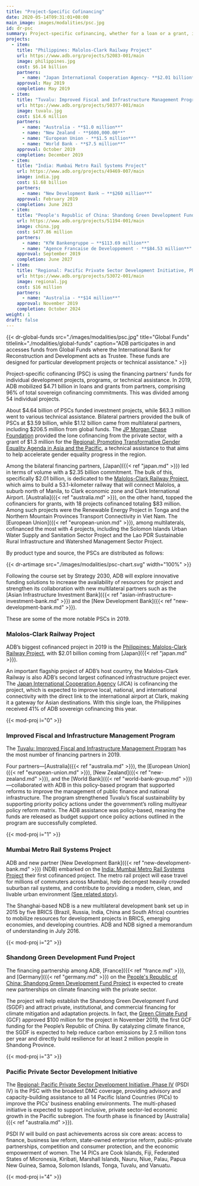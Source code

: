 ```yaml
---
title: "Project-Specific Cofinancing"
date: 2020-05-14T09:31:01+08:00
main_image: images/modalities/psc.jpg
id: dr-psc
summary: Project-specific cofinancing, whether for a loan or a grant, is undertaken by ADB and a financing partner through a signed cofinancing agreement, if the cofinancing is to be administered by ADB, or a memorandum of understanding, if the cofinancing will not be ADB-administered. ADB also accesses the resources of [Global Funds](./modalities/global-funds) for project-specific cofinancing. In 2019, ADB mobilized $4.71 billion in loans and grants from partners.
projects:
  - item:
    title: "Philippines: Malolos-Clark Railway Project"
    url: https://www.adb.org/projects/52083-001/main
    image: philippines.jpg
    cost: $6.14 billion
    partners:
      - name: "Japan International Cooperation Agency- **$2.01 billion**"
    approval: May 2019
    completion: May 2019
  - item:
    title: "Tuvalu: Improved Fiscal and Infrastructure Management Program"
    url: https://www.adb.org/projects/50377-001/main
    image: tuvalu.jpg
    cost: $14.6 million
    partners: 
      - name: "Australia - **$1.0 million**"
      - name: "New Zealand - **$600,000.00**"
      - name: "European Union - **$1.5 million**"
      - name: "World Bank - **$7.5 million**"
    approval: October 2019
    completion: December 2019
  - item:
    title: "India: Mumbai Metro Rail Systems Project"
    url: https://www.adb.org/projects/49469-007/main
    image: india.jpg
    cost: $1.68 billion
    partners: 
      - name: "New Development Bank – **$260 million**"
    approval: February 2019
    completion: June 2023
  - item:
    title: "People's Republic of China: Shandong Green Development Fund Project"
    url: https://www.adb.org/projects/51194-001/main
    image: china.jpg
    cost: $477.86 million
    partners: 
      - name: "KfW Bankengruppe – **$113.69 million**"
      - name: "Agence Francaise de Developpement - **$84.53 million**"
    approval: September 2019
    completion: June 2027
  - item:
    title: "Regional: Pacific Private Sector Development Initiative, Phase IV"
    url: https://www.adb.org/projects/53072-001/main
    image: regional.jpg
    cost: $16 million
    partners: 
      - name: "Australia - **$14 million**"
    approval: November 2019
    completion: October 2024
weight: 1
draft: false
---
```

{{< dr-global-funds src="./images/modalities/psc.jpg" title="Global Funds" titlelink="./modalities/global-funds" caption="ADB participates in and accesses funds from Global Funds where the International Bank for Reconstruction and Development acts as Trustee. These funds are designed for particular development projects or technical assistance." >}}

Project-specific cofinancing (PSC) is using the financing partners' funds for individual development projects, programs, or technical assistance. In 2019, ADB mobilized $4.71 billion in loans and grants from partners, comprising 96% of total sovereign cofinancing commitments. This was divided among 54 individual projects.

About $4.64 billion of PSCs funded investment projects, while $63.3 million went to various technical assistance. Bilateral partners provided the bulk of PSCs at $3.59 billion, while $1.12 billion came from multilateral partners, including $206.5 million from global funds. The [JP Morgan Chase Foundation](./partners/others/jp-morgan-chase-foundation/) provided the lone cofinancing from the private sector, with a grant of $1.3 million for the [Regional: Promoting Transformative Gender Equality Agenda in Asia and the Pacific](https://www.adb.org/projects/52214-001/main), a technical assistance to that aims to help accelerate gender equality progress in the region.

Among the bilateral financing partners, [Japan]({{< ref "japan.md" >}}) led in terms of volume with a $2.35 billion commitment. The bulk of this, specifically $2.01 billion, is dedicated to the [Malolos-Clark Railway Project](https://www.adb.org/projects/52083-001/main#project-pds), which aims to build a 53.1-kilometer railway that will connect Malolos, a suburb north of Manila, to Clark economic zone and Clark International Airport. [Australia]({{< ref "australia.md" >}}), on the other hand, topped the cofinanciers for grants, with 18 projects cofinanced totaling $83 million. Among such projects were the Renewable Energy Project in Tonga and the Northern Mountain Provinces Transport Connectivity in Viet Nam. The [European Union]({{< ref "european-union.md" >}}), among multilaterals, cofinanced the most with 4 projects, including the Solomon Islands Urban Water Supply and Sanitation Sector Project and the Lao PDR Sustainable Rural Infrastructure and Watershed Management Sector Project. 

By product type and source, the PSCs are distributed as follows:

{{< dr-artimage src="./images/modalities/psc-chart.svg" width="100%" >}}

Following the course set by Strategy 2030, ADB will explore innovative funding solutions to increase the availability of resources for project and strengthen its collaboration with new multilateral partners such as the [Asian Infrastructure Investment Bank]({{< ref "asian-infrastructure-investment-bank.md" >}}) and the [New Development Bank]({{< ref "new-development-bank.md" >}}).

These are some of the more notable PSCs in 2019.

### Malolos-Clark Railway Project

ADB’s biggest cofinanced project in 2019 is the [Philippines: Malolos-Clark Railway Project]( ), with $2.01 billion coming from [Japan]({{< ref "japan.md" >}}).

An important flagship project of ADB’s host country, the Malolos-Clark Railway is also ADB’s second largest cofinanced infrastructure project ever. The [Japan International Cooperation Agency](./modalities/partnership-framework-arrangements/#jica) (JICA) is cofinancing the project, which is expected to improve local, national, and international connectivity with the direct link to the international airport at Clark, making it a gateway for Asian destinations. With this single loan, the Philippines received 41% of ADB sovereign cofinancing this year.

{{< mod-proj i="0" >}}

### Improved Fiscal and Infrastructure Management Program

The [Tuvalu: Improved Fiscal and Infrastructure Management Program](https://www.adb.org/projects/50377-001/main) has the most number of financing partners in 2019.

Four partners—[Australia]({{< ref "australia.md" >}}), the [European Union]({{< ref "european-union.md" >}}), [New Zealand]({{< ref "new-zealand.md" >}}), and the [World Bank]({{< ref "world-bank-group.md" >}})—collaborated with ADB in this policy-based program that supported reforms to improve the management of public finance and national infrastructure. The program strengthened Tuvalu’s fiscal sustainability by supporting priority policy actions under the government’s rolling multiyear policy reform matrix. The ADB assistance was policy-based, meaning the funds are released as budget support once policy actions outlined in the program are successfully completed.

{{< mod-proj i="1" >}}

### Mumbai Metro Rail Systems Project

ADB and new partner [New Development Bank]({{< ref "new-development-bank.md" >}}) (NDB) embarked on the [India: Mumbai Metro Rail Systems Project](https://www.adb.org/projects/49469-007/main) their first cofinanced project. The metro rail project will ease travel for millions of commuters across Mumbai, help decongest heavily crowded suburban rail systems, and contribute to providing a modern, clean, and livable urban environment [(See related story)](./stories/improving-urban-mobility-in-mumbai/).

The Shanghai-based NDB is a new multilateral development bank set up in 2015 by five BRICS (Brazil, Russia, India, China and South Africa) countries to mobilize resources for development projects in BRICS, emerging economies, and developing countries. ADB and NDB signed a memorandum of understanding in July 2016.

{{< mod-proj i="2" >}}

### Shandong Green Development Fund Project 

The financing partnership among ADB, [France]({{< ref "france.md" >}}), and [Germany]({{< ref "germany.md" >}}) on the [People's Republic of China: Shandong Green Development Fund Project](https://www.adb.org/projects/51194-001/main) is expected to create new partnerships on climate financing with the private sector.

The project will help establish the Shandong Green Development Fund (SGDF) and attract private, institutional, and commercial financing for climate mitigation and adaptation projects. In fact, the [Green Climate Fund](./modalities/global-funds/#gcf) (GCF) approved $100 million for the project in November 2019, the first GCF funding for the People’s Republic of China. By catalyzing climate finance, the SGDF is expected to help reduce carbon emissions by 2.5 million tons per year and directly build resilience for at least 2 million people in Shandong Province.

{{< mod-proj i="3" >}}

### Pacific Private Sector Development Initiative 

The [Regional: Pacific Private Sector Development Initiative, Phase IV](https://www.adb.org/projects/53072-001/main) (PSDI IV) is the PSC with the broadest DMC coverage, providing advisory and capacity-building assistance to all 14 Pacific Island Countries (PICs) to improve the PICs' business enabling environments. The multi-phased initiative is expected to support inclusive, private sector-led economic growth in the Pacific subregion. The fourth phase is financed by [Australia]({{< ref "australia.md" >}}).

PSDI IV will build on past achievements across six core areas: access to finance, business law reform, state-owned enterprise reform, public-private partnerships, competition and consumer protection, and the economic empowerment of women. The 14 PICs are Cook Islands, Fiji, Federated States of Micronesia, Kiribati, Marshall Islands, Nauru, Niue, Palau, Papua New Guinea, Samoa, Solomon Islands, Tonga, Tuvalu, and Vanuatu.

{{< mod-proj i="4" >}}